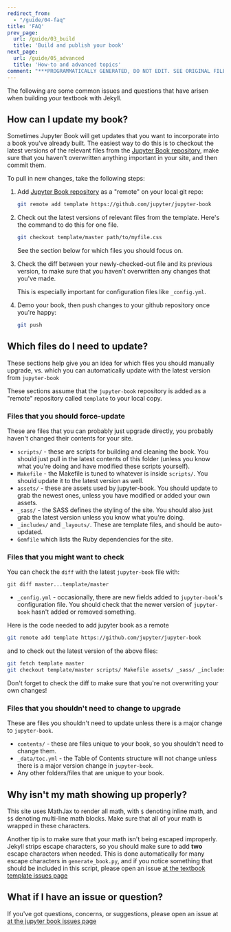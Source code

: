 ```yaml
---
redirect_from:
  - "/guide/04-faq"
title: 'FAQ'
prev_page:
  url: /guide/03_build
  title: 'Build and publish your book'
next_page:
  url: /guide/05_advanced
  title: 'How-to and advanced topics'
comment: "***PROGRAMMATICALLY GENERATED, DO NOT EDIT. SEE ORIGINAL FILES IN /content***"
---
```

The following are some common issues and questions that have arisen when
building your textbook with Jekyll.

## How can I update my book?

Sometimes Jupyter Book will get updates that you want to incorporate into
a book you've already built. The easiest way to do this is to checkout the latest
versions of the relevant files from the [Jupyter Book repository](https://github.com/jupyter/jupyter-book),
make sure that you haven't overwritten anything important in your site, and then commit them.

To pull in new changes, take the following steps:

1. Add [Jupyter Book repository](https://github.com/jupyter/jupyter-book) as a "remote" on your local git repo:

   ```bash
   git remote add template https://github.com/jupyter/jupyter-book
   ```

2. Check out the latest versions of relevant files from the template. Here's the command to do this for one file.

   ```bash
   git checkout template/master path/to/myfile.css
   ```

   See the section below for which files you should focus on.

3. Check the diff between your newly-checked-out file and its previous version, to make sure that
   you haven't overwritten any changes that you've made.

   This is especially important for configuration files like `_config.yml`.

4. Demo your book, then push changes to your github repository once you're happy:

   ```bash
   git push
   ```

## Which files do I need to update?

These sections help give you an idea for which files you should manually upgrade, vs. which you can automatically update
with the latest version from `jupyter-book`

These sections assume that the `jupyter-book` repository is added as a "remote" repository called `template` to your local copy.

### Files that you should force-update

These are files that you can probably just upgrade directly, you probably haven't changed their
contents for your site.

* `scripts/` - these are scripts for building and cleaning the book. You should just pull in the latest contents
  of this folder (unless you know what you're doing and have modified these scripts yourself).
* `Makefile` - the Makefile is tuned to whatever is inside `scripts/`. You should update it to the latest version
  as well.
* `assets/` - these are assets used by jupyter-book. You should update to grab the newest ones, unless you have
  modified or added your own assets.
* `_sass/` - the SASS defines the styling of the site. You should also just grab the latest version unless you know
  what you're doing.
* `_includes/` and `_layouts/`. These are template files, and should be auto-updated.
* `Gemfile` which lists the Ruby dependencies for the site.

### Files that you might want to check

You can check the `diff` with the latest `jupyter-book` file with:

```
git diff master...template/master
```

* `_config.yml` - occasionally, there are new fields added to `jupyter-book`'s configuration file. You should
  check that the newer version of `jupyter-book` hasn't added or removed something.

Here is the code needed to add jupyter book as a remote

```bash
git remote add template https://github.com/jupyter/jupyter-book
```

and to check out the latest version of the above files:

```bash
git fetch template master
git checkout template/master scripts/ Makefile assets/ _sass/ _includes/ _layouts/ Gemfile _config.yml
```

Don't forget to check the diff to make sure that you're not overwriting your own changes!

### Files that you shouldn't need to change to upgrade

These are files you shouldn't need to update unless there is a major change to `jupyter-book`.

* `contents/` - these are files unique to your book, so you shouldn't need to change them.
* `_data/toc.yml` - the Table of Contents structure will not change unless there is a major version change in `jupyter-book`.
* Any other folders/files that are unique to your book.


## Why isn't my math showing up properly?

This site uses MathJax to render all math, with `$` denoting inline math,
and `$$` denoting multi-line math blocks. Make sure that all of your math
is wrapped in these characters.

Another tip is to make sure that your math isn't being escaped improperly.
Jekyll strips escape characters, so you should make sure to add **two**
escape characters when needed. This is done automatically for many escape
characters in `generate_book.py`, and if you notice something that should
be included in this script, please open an issue
[at the textbook template issues page](https://github.com/jupyter/jupyter-book/issues)

## What if I have an issue or question?

If you've got questions, concerns, or suggestions, please open an issue at
[at the jupyter book issues page](https://github.com/jupyter/jupyter-book/issues)
